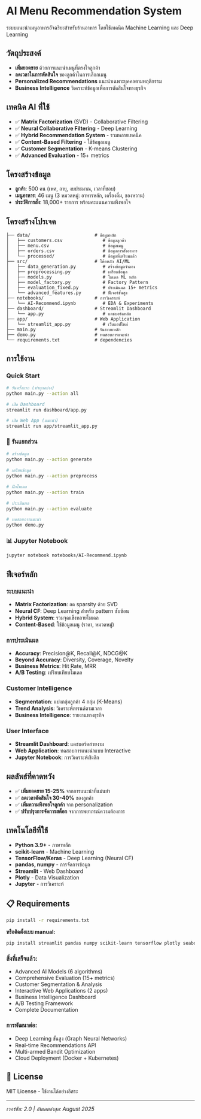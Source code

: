 # AI Menu Recommendation System

ระบบแนะนำเมนูอาหารอัจฉริยะสำหรับร้านอาหาร โดยใช้เทคนิค Machine Learning และ Deep Learning

## วัตถุประสงค์
- **เพิ่มยอดขาย** ด้วยการแนะนำเมนูที่ตรงใจลูกค้า
- **ลดเวลาในการตัดสินใจ** ของลูกค้าในการเลือกเมนู
- **Personalized Recommendations** แนะนำเฉพาะบุคคลตามพฤติกรรม
- **Business Intelligence** วิเคราะห์ข้อมูลเพื่อการตัดสินใจทางธุรกิจ

## เทคนิค AI ที่ใช้
- ✅ **Matrix Factorization** (SVD) - Collaborative Filtering
- ✅ **Neural Collaborative Filtering** - Deep Learning
- ✅ **Hybrid Recommendation System** - รวมหลายเทคนิค
- ✅ **Content-Based Filtering** - ใช้ข้อมูลเมนู
- ✅ **Customer Segmentation** - K-means Clustering
- ✅ **Advanced Evaluation** - 15+ metrics

## โครงสร้างข้อมูล
- **ลูกค้า**: 500 คน (เพศ, อายุ, งบประมาณ, เวลาที่ชอบ)
- **เมนูอาหาร**: 46 เมนู (3 หมวดหมู่: อาหารหลัก, เครื่องดื่ม, ของหวาน)
- **ประวัติการสั่ง**: 18,000+ รายการ พร้อมคะแนนความพึงพอใจ

## โครงสร้างโปรเจค
```
├── data/                        # ข้อมูลหลัก
│   ├── customers.csv               # ข้อมูลลูกค้า
│   ├── menu.csv                    # ข้อมูลเมนู  
│   ├── orders.csv                  # ข้อมูลการสั่งอาหาร
│   └── processed/                  # ข้อมูลที่เตรียมแล้ว
├── src/                         # โค้ดหลัก AI/ML
│   ├── data_generation.py          # สร้างข้อมูลจำลอง
│   ├── preprocessing.py            # เตรียมข้อมูล
│   ├── models.py                   # โมเดล ML หลัก
│   ├── model_factory.py            # Factory Pattern
│   ├── evaluation_fixed.py         # ประเมินผล 15+ metrics
│   └── advanced_features.py        # ฟีเจอร์ขั้นสูง
├── notebooks/                   # การวิเคราะห์
│   └── AI-Recommend.ipynb          # EDA & Experiments
├── dashboard/                   # Streamlit Dashboard
│   └── app.py                      # แดชบอร์ดหลัก
├── app/                         # Web Application  
│   └── streamlit_app.py            # เว็บแอปใหม่
├── main.py                      # รันระบบหลัก
├── demo.py                      # ทดสอบการแนะนำ
└── requirements.txt             # dependencies
```

## การใช้งาน

### Quick Start
```bash
# รันครั้งแรก (ทำทุกอย่าง)
python main.py --action all

# เปิด Dashboard
streamlit run dashboard/app.py

# เปิด Web App (แนะนำ)
streamlit run app/streamlit_app.py
```

### 🔧 รันแยกส่วน
```bash
# สร้างข้อมูล
python main.py --action generate

# เตรียมข้อมูล
python main.py --action preprocess  

# ฝึกโมเดล
python main.py --action train

# ประเมินผล
python main.py --action evaluate

# ทดสอบการแนะนำ
python demo.py
```

### 📊 Jupyter Notebook
```bash
jupyter notebook notebooks/AI-Recommend.ipynb
```

## ฟีเจอร์หลัก

### ระบบแนะนำ
- **Matrix Factorization**: ลด sparsity ด้วย SVD
- **Neural CF**: Deep Learning สำหรับ pattern ซับซ้อน
- **Hybrid System**: รวมจุดแข็งหลายโมเดล
- **Content-Based**: ใช้ข้อมูลเมนู (ราคา, หมวดหมู่)

### การประเมินผล
- **Accuracy**: Precision@K, Recall@K, NDCG@K
- **Beyond Accuracy**: Diversity, Coverage, Novelty
- **Business Metrics**: Hit Rate, MRR
- **A/B Testing**: เปรียบเทียบโมเดล

### Customer Intelligence
- **Segmentation**: แบ่งกลุ่มลูกค้า 4 กลุ่ม (K-Means)
- **Trend Analysis**: วิเคราะห์เทรนด์ตามเวลา
- **Business Intelligence**: รายงานทางธุรกิจ

### User Interface
- **Streamlit Dashboard**: แดชบอร์ดสวยงาม
- **Web Application**: ทดสอบการแนะนำแบบ Interactive
- **Jupyter Notebook**: การวิเคราะห์เชิงลึก

## ผลลัพธ์ที่คาดหวัง
- ✅ **เพิ่มยอดขาย 15-25%** จากการแนะนำที่แม่นยำ
- ✅ **ลดเวลาตัดสินใจ 30-40%** ของลูกค้า
- ✅ **เพิ่มความพึงพอใจลูกค้า** จาก personalization
- ✅ **ปรับปรุงการจัดการสต็อก** จากการพยากรณ์ความต้องการ

## เทคโนโลยีที่ใช้
- **Python 3.9+** - ภาษาหลัก
- **scikit-learn** - Machine Learning
- **TensorFlow/Keras** - Deep Learning (Neural CF)
- **pandas, numpy** - การจัดการข้อมูล
- **Streamlit** - Web Dashboard
- **Plotly** - Data Visualization
- **Jupyter** - การวิเคราะห์

## 📋 Requirements
```bash
pip install -r requirements.txt
```

**หรือติดตั้งแบบ manual:**
```bash
pip install streamlit pandas numpy scikit-learn tensorflow plotly seaborn matplotlib
```

### สิ่งที่เสร็จแล้ว:
- Advanced AI Models (6 algorithms)
- Comprehensive Evaluation (15+ metrics)  
- Customer Segmentation & Analysis
- Interactive Web Applications (2 apps)
- Business Intelligence Dashboard
- A/B Testing Framework
- Complete Documentation

### การพัฒนาต่อ:
- Deep Learning ขั้นสูง (Graph Neural Networks)
- Real-time Recommendations API
- Multi-armed Bandit Optimization
- Cloud Deployment (Docker + Kubernetes)

## 📄 License
MIT License - ใช้งานได้อย่างอิสระ

---

*เวอร์ชัน: 2.0 | อัพเดตล่าสุด: August 2025*
